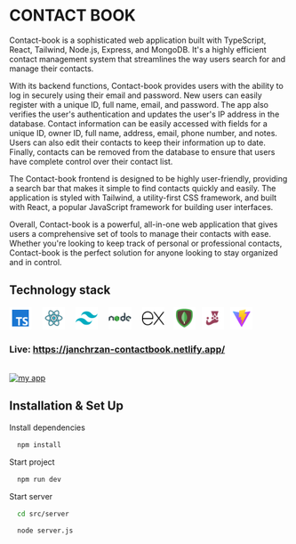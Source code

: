 # CONTACT BOOK

Contact-book is a sophisticated web application built with TypeScript, React, Tailwind, Node.js, Express, and MongoDB. It's a highly efficient contact management system that streamlines the way users search for and manage their contacts.

With its backend functions, Contact-book provides users with the ability to log in securely using their email and password. New users can easily register with a unique ID, full name, email, and password. The app also verifies the user's authentication and updates the user's IP address in the database. Contact information can be easily accessed with fields for a unique ID, owner ID, full name, address, email, phone number, and notes. Users can also edit their contacts to keep their information up to date. Finally, contacts can be removed from the database to ensure that users have complete control over their contact list.

The Contact-book frontend is designed to be highly user-friendly, providing a search bar that makes it simple to find contacts quickly and easily. The application is styled with Tailwind, a utility-first CSS framework, and built with React, a popular JavaScript framework for building user interfaces.

Overall, Contact-book is a powerful, all-in-one web application that gives users a comprehensive set of tools to manage their contacts with ease. Whether you're looking to keep track of personal or professional contacts, Contact-book is the perfect solution for anyone looking to stay organized and in control.

## Technology stack

<img src="./src/assets/github/ts.svg" alt="typescript" width="40" height="40"/> &nbsp;&nbsp;&nbsp; 
<img src="./src/assets/github/react.svg" alt="react" width="40" height="40"/> &nbsp;&nbsp;&nbsp;
<img src="./src/assets/github/tailwind.svg" alt="tailwind" width="40" height="40"/> &nbsp;&nbsp;&nbsp;
<img src="./src/assets/github/nodejs.svg" alt="nodejs" width="40" height="40"/>  &nbsp;&nbsp;&nbsp; 
<img src="./src/assets/github/express.svg" alt="express" width="40" height="40"/> &nbsp;&nbsp;
<img src="./src/assets/github/mongodb.svg" alt="mongodb" height="40"/> &nbsp;
<img src="./src/assets/github/jest.svg" alt="jest" height="40"/> &nbsp;
<img src="./src/assets/github/vite.svg" alt="vite" height="40"/>

### Live: https://janchrzan-contactbook.netlify.app/
</br>

<a href="https://janchrzan-contactbook.netlify.app/" target="blank">
<img src="./src/assets/github/mockup.png" alt="my app" width="800" />
</a>
</br>

## Installation & Set Up

Install dependencies

```bash
  npm install
```

Start project

```bash
  npm run dev
```

Start server

```bash
  cd src/server
```
```bash
  node server.js
```

</br>
    
    
